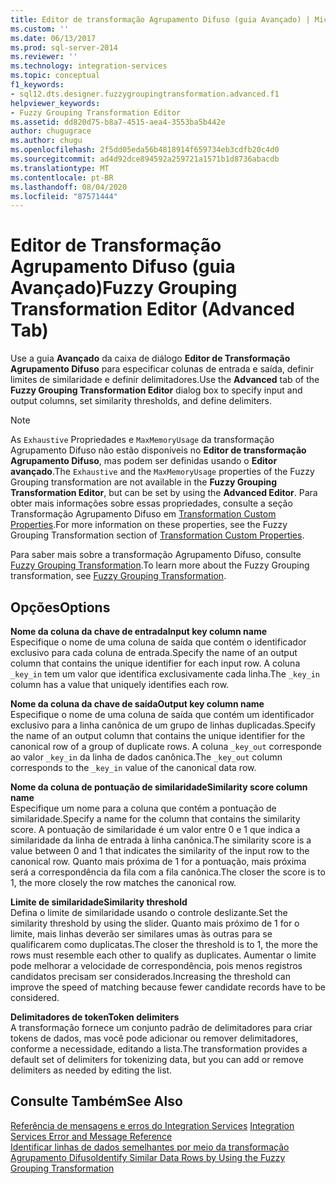 ```yaml
---
title: Editor de transformação Agrupamento Difuso (guia Avançado) | Microsoft Docs
ms.custom: ''
ms.date: 06/13/2017
ms.prod: sql-server-2014
ms.reviewer: ''
ms.technology: integration-services
ms.topic: conceptual
f1_keywords:
- sql12.dts.designer.fuzzygroupingtransformation.advanced.f1
helpviewer_keywords:
- Fuzzy Grouping Transformation Editor
ms.assetid: dd820d75-b8a7-4515-aea4-3553ba5b442e
author: chugugrace
ms.author: chugu
ms.openlocfilehash: 2f5dd05eda56b4818914f659734eb3cdfb20c4d0
ms.sourcegitcommit: ad4d92dce894592a259721a1571b1d8736abacdb
ms.translationtype: MT
ms.contentlocale: pt-BR
ms.lasthandoff: 08/04/2020
ms.locfileid: "87571444"
---
```

# <a name="fuzzy-grouping-transformation-editor-advanced-tab"></a><span data-ttu-id="6985b-102">Editor de Transformação Agrupamento Difuso (guia Avançado)</span><span class="sxs-lookup"><span data-stu-id="6985b-102">Fuzzy Grouping Transformation Editor (Advanced Tab)</span></span>
  <span data-ttu-id="6985b-103">Use a guia **Avançado** da caixa de diálogo **Editor de Transformação Agrupamento Difuso** para especificar colunas de entrada e saída, definir limites de similaridade e definir delimitadores.</span><span class="sxs-lookup"><span data-stu-id="6985b-103">Use the **Advanced** tab of the **Fuzzy Grouping Transformation Editor** dialog box to specify input and output columns, set similarity thresholds, and define delimiters.</span></span>  
  
> [!NOTE]  
>  <span data-ttu-id="6985b-104">As `Exhaustive` Propriedades e `MaxMemoryUsage` da transformação Agrupamento Difuso não estão disponíveis no **Editor de transformação Agrupamento Difuso**, mas podem ser definidas usando o **Editor avançado**.</span><span class="sxs-lookup"><span data-stu-id="6985b-104">The `Exhaustive` and the `MaxMemoryUsage` properties of the Fuzzy Grouping transformation are not available in the **Fuzzy Grouping Transformation Editor**, but can be set by using the **Advanced Editor**.</span></span> <span data-ttu-id="6985b-105">Para obter mais informações sobre essas propriedades, consulte a seção Transformação Agrupamento Difuso em [Transformation Custom Properties](data-flow/transformations/transformation-custom-properties.md).</span><span class="sxs-lookup"><span data-stu-id="6985b-105">For more information on these properties, see the Fuzzy Grouping Transformation section of [Transformation Custom Properties](data-flow/transformations/transformation-custom-properties.md).</span></span>  
  
 <span data-ttu-id="6985b-106">Para saber mais sobre a transformação Agrupamento Difuso, consulte [Fuzzy Grouping Transformation](data-flow/transformations/fuzzy-grouping-transformation.md).</span><span class="sxs-lookup"><span data-stu-id="6985b-106">To learn more about the Fuzzy Grouping transformation, see [Fuzzy Grouping Transformation](data-flow/transformations/fuzzy-grouping-transformation.md).</span></span>  
  
## <a name="options"></a><span data-ttu-id="6985b-107">Opções</span><span class="sxs-lookup"><span data-stu-id="6985b-107">Options</span></span>  
 <span data-ttu-id="6985b-108">**Nome da coluna da chave de entrada**</span><span class="sxs-lookup"><span data-stu-id="6985b-108">**Input key column name**</span></span>  
 <span data-ttu-id="6985b-109">Especifique o nome de uma coluna de saída que contém o identificador exclusivo para cada coluna de entrada.</span><span class="sxs-lookup"><span data-stu-id="6985b-109">Specify the name of an output column that contains the unique identifier for each input row.</span></span> <span data-ttu-id="6985b-110">A coluna `_key_in` tem um valor que identifica exclusivamente cada linha.</span><span class="sxs-lookup"><span data-stu-id="6985b-110">The `_key_in` column has a value that uniquely identifies each row.</span></span>  
  
 <span data-ttu-id="6985b-111">**Nome da coluna da chave de saída**</span><span class="sxs-lookup"><span data-stu-id="6985b-111">**Output key column name**</span></span>  
 <span data-ttu-id="6985b-112">Especifique o nome de uma coluna de saída que contém um identificador exclusivo para a linha canônica de um grupo de linhas duplicadas.</span><span class="sxs-lookup"><span data-stu-id="6985b-112">Specify the name of an output column that contains the unique identifier for the canonical row of a group of duplicate rows.</span></span> <span data-ttu-id="6985b-113">A coluna `_key_out` corresponde ao valor `_key_in` da linha de dados canônica.</span><span class="sxs-lookup"><span data-stu-id="6985b-113">The `_key_out` column corresponds to the `_key_in` value of the canonical data row.</span></span>  
  
 <span data-ttu-id="6985b-114">**Nome da coluna de pontuação de similaridade**</span><span class="sxs-lookup"><span data-stu-id="6985b-114">**Similarity score column name**</span></span>  
 <span data-ttu-id="6985b-115">Especifique um nome para a coluna que contém a pontuação de similaridade.</span><span class="sxs-lookup"><span data-stu-id="6985b-115">Specify a name for the column that contains the similarity score.</span></span> <span data-ttu-id="6985b-116">A pontuação de similaridade é um valor entre 0 e 1 que indica a similaridade da linha de entrada à linha canônica.</span><span class="sxs-lookup"><span data-stu-id="6985b-116">The similarity score is a value between 0 and 1 that indicates the similarity of the input row to the canonical row.</span></span> <span data-ttu-id="6985b-117">Quanto mais próxima de 1 for a pontuação, mais próxima será a correspondência da fila com a fila canônica.</span><span class="sxs-lookup"><span data-stu-id="6985b-117">The closer the score is to 1, the more closely the row matches the canonical row.</span></span>  
  
 <span data-ttu-id="6985b-118">**Limite de similaridade**</span><span class="sxs-lookup"><span data-stu-id="6985b-118">**Similarity threshold**</span></span>  
 <span data-ttu-id="6985b-119">Defina o limite de similaridade usando o controle deslizante.</span><span class="sxs-lookup"><span data-stu-id="6985b-119">Set the similarity threshold by using the slider.</span></span> <span data-ttu-id="6985b-120">Quanto mais próximo de 1 for o limite, mais linhas deverão ser similares umas às outras para se qualificarem como duplicatas.</span><span class="sxs-lookup"><span data-stu-id="6985b-120">The closer the threshold is to 1, the more the rows must resemble each other to qualify as duplicates.</span></span> <span data-ttu-id="6985b-121">Aumentar o limite pode melhorar a velocidade de correspondência, pois menos registros candidatos precisam ser considerados.</span><span class="sxs-lookup"><span data-stu-id="6985b-121">Increasing the threshold can improve the speed of matching because fewer candidate records have to be considered.</span></span>  
  
 <span data-ttu-id="6985b-122">**Delimitadores de token**</span><span class="sxs-lookup"><span data-stu-id="6985b-122">**Token delimiters**</span></span>  
 <span data-ttu-id="6985b-123">A transformação fornece um conjunto padrão de delimitadores para criar tokens de dados, mas você pode adicionar ou remover delimitadores, conforme a necessidade, editando a lista.</span><span class="sxs-lookup"><span data-stu-id="6985b-123">The transformation provides a default set of delimiters for tokenizing data, but you can add or remove delimiters as needed by editing the list.</span></span>  
  
## <a name="see-also"></a><span data-ttu-id="6985b-124">Consulte Também</span><span class="sxs-lookup"><span data-stu-id="6985b-124">See Also</span></span>  
 <span data-ttu-id="6985b-125">[Referência de mensagens e erros do Integration Services](../../2014/integration-services/integration-services-error-and-message-reference.md) </span><span class="sxs-lookup"><span data-stu-id="6985b-125">[Integration Services Error and Message Reference](../../2014/integration-services/integration-services-error-and-message-reference.md) </span></span>  
 [<span data-ttu-id="6985b-126">Identificar linhas de dados semelhantes por meio da transformação Agrupamento Difuso</span><span class="sxs-lookup"><span data-stu-id="6985b-126">Identify Similar Data Rows by Using the Fuzzy Grouping Transformation</span></span>](data-flow/transformations/identify-similar-data-rows-by-using-the-fuzzy-grouping-transformation.md)  
  
  

